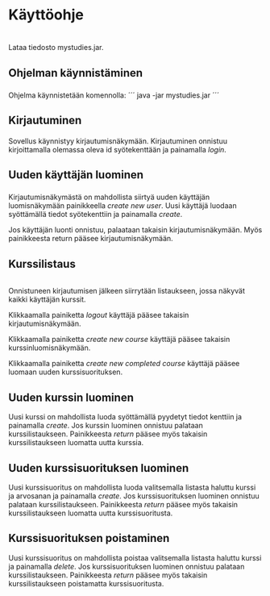 # Käyttöohje <h1>

Lataa tiedosto mystudies.jar.

## Ohjelman käynnistäminen <h3>
Ohjelma käynnistetään komennolla:
´´´
java -jar mystudies.jar
´´´

## Kirjautuminen <h4>
Sovellus käynnistyy kirjautumisnäkymään.
Kirjautuminen onnistuu kirjoittamalla olemassa oleva id syötekenttään ja painamalla _login_.

## Uuden käyttäjän luominen <h5>
Kirjautumisnäkymästä on mahdollista siirtyä uuden käyttäjän luomisnäkymään painikkeella _create new user_. Uusi käyttäjä luodaan syöttämällä tiedot syötekenttiin ja painamalla _create_.

Jos käyttäjän luonti onnistuu, palaataan takaisin kirjautumisnäkymään. Myös painikkeesta return pääsee kirjautumisnäkymään.

## Kurssilistaus <h6> 
Onnistuneen kirjautumisen jälkeen siirrytään listaukseen, jossa näkyvät kaikki käyttäjän kurssit.

Klikkaamalla painiketta _logout_ käyttäjä pääsee takaisin kirjautumisnäkymään.

Klikkaamalla painiketta _create new course_ käyttäjä pääsee takaisin kurssinluomisnäkymään.

Klikkaamalla painiketta _create new completed course_ käyttäjä pääsee luomaan uuden kurssisuorituksen.

## Uuden kurssin luominen <h7>
Uusi kurssi on mahdollista luoda syöttämällä pyydetyt tiedot kenttiin ja painamalla _create_. Jos kurssin luominen onnistuu palataan kurssilistaukseen. 
Painikkeesta _return_ pääsee myös takaisin kurssilistaukseen luomatta uutta kurssia.

## Uuden kurssisuorituksen luominen <h7>
Uusi kurssisuoritus on mahdollista luoda valitsemalla listasta haluttu kurssi ja arvosanan ja painamalla _create_. Jos kurssisuorituksen luominen onnistuu palataan kurssilistaukseen. 
Painikkeesta _return_ pääsee myös takaisin kurssilistaukseen luomatta uutta kurssisuoritusta.

## Kurssisuorituksen poistaminen <h7>
Uusi kurssisuoritus on mahdollista poistaa valitsemalla listasta haluttu kurssi ja painamalla _delete_. Jos kurssisuorituksen luominen onnistuu palataan kurssilistaukseen. 
Painikkeesta _return_ pääsee myös takaisin kurssilistaukseen poistamatta kurssisuoritusta.

